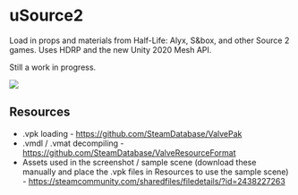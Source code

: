 # uSource2

Load in props and materials from Half-Life: Alyx, S&box, and other Source 2 games. Uses HDRP and the new Unity 2020 Mesh API.

Still a work in progress.

![](https://i.imgur.com/0COVGBE.png)

## Resources

- .vpk loading - https://github.com/SteamDatabase/ValvePak
- .vmdl / .vmat decompiling - https://github.com/SteamDatabase/ValveResourceFormat
- Assets used in the screenshot / sample scene (download these manually and place the .vpk files in Resources to use the sample scene) - https://steamcommunity.com/sharedfiles/filedetails/?id=2438227263
